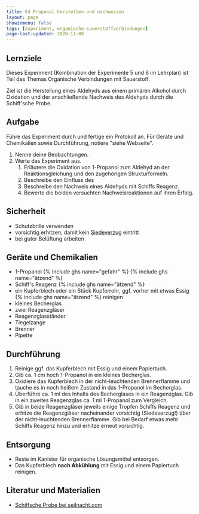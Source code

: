 ```yaml
---
title: E4 Propanal herstellen und nachweisen
layout: page
showinmenu: false
tags: [experiment, organische-sauerstoffverbindungen]
page-last-updated: 2020-11-08
---
```


## Lernziele

Dieses Experiment (Kombination der Experimente 5 und 6 im Lehrplan) ist Teil des Themas Organische Verbindungen mit Sauerstoff. 

Ziel ist die Herstellung eines Aldehyds aus einem primären Alkohol durch Oxidation und der anschließende Nachweis des Aldehyds durch die Schiff'sche Probe.

## Aufgabe

Führe das Experiment durch und fertige ein Protokoll an. Für Geräte und Chemikalien sowie Durchführung, notiere "siehe Webseite".

1. Nenne deine Beobachtungen.
2. Werte das Experiment aus.
	1. Erläutere die Oxidation von 1-Propanol zum Aldehyd an der Reaktionsgleichung und den zugehörigen Strukturformeln.
	2. Beschreibe den Einfluss des
	3. Beschreibe den Nachweis eines Aldehyds mit Schiffs Reagenz.
	4. Bewerte die beiden versuchten Nachweisreaktionen auf ihren Erfolg.

## Sicherheit

- Schutzbrille verwenden
- vorsichtig erhitzen, damit kein [Siedeverzug](https://www.youtube.com/watch?v=fKt-jPkmHG8) eintritt
- bei guter Belüftung arbeiten

## Geräte und Chemikalien

- 1-Propanol {% include ghs name="gefahr" %} {% include ghs name="ätzend" %}
- Schiff's Reagenz {% include ghs name="ätzend" %}
- ein Kupferblech oder ein Stück Kupferrohr, ggf. vorher mit etwas Essig {% include ghs name="ätzend" %} reinigen
- kleines Becherglas
- zwei Reagenzgläser
- Reagenzglasständer
- Tiegelzange
- Brenner
- Pipette

## Durchführung

1. Reinige ggf. das Kupferblech mit Essig und einem Papiertuch.
2. Gib ca. 1 cm hoch 1-Propanol in ein kleines Becherglas.
3. Oxidiere das Kupferblech in der nicht-leuchtenden Brennerflamme und tauche es in noch heißem Zustand in das 1-Propanol im Becherglas.
4. Überführe ca. 1 ml des Inhalts des Becherglases in ein Reagenzglas. Gib in ein zweites Reagenzglas ca. 1 ml 1-Propanol zum Vergleich.
5. Gib in beide Reagenzgläser jeweils einige Tropfen Schiffs Reagenz und erhitze die Reagenzgläser nacheinander vorsichtig (Siedeverzug!) über der nicht-leuchtenden Brennerflamme. Gib bei Bedarf etwas mehr Schiffs Reagenz hinzu und erhitze erneut vorsichtig.

## Entsorgung

- Reste im Kanister für organische Lösungsmittel entsorgen.
- Das Kupferblech **nach Abkühlung** mit Essig und einem Papiertuch reinigen.

## Literatur und Materialien

- [Schiffsche Probe bei seilnacht.com](https://www.seilnacht.com/Lexikon/orgschif.html)
